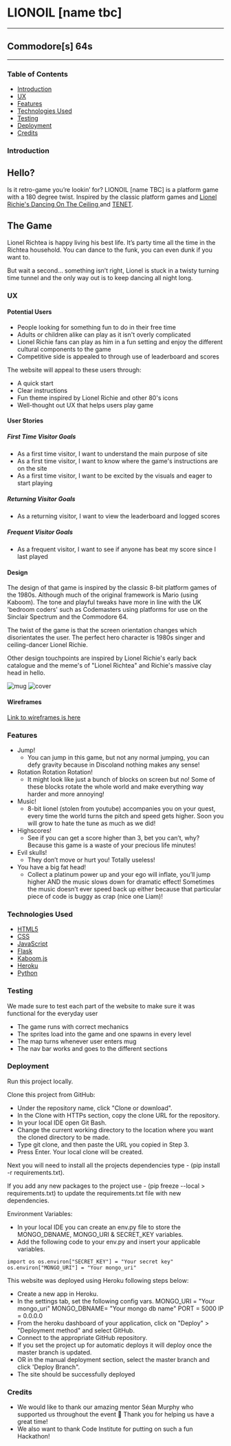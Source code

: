 # LIONOIL [name tbc]
-------

## Commodore[s] 64s
-------


### Table of Contents

- [Introduction](#introduction)
- [UX](#ux)
- [Features](#features)
- [Technologies Used](#technologies-used)
- [Testing](#testing)
- [Deployment](#deployment)
- [Credits](#credits)


### Introduction

Hello? 
-------

Is it retro-game you’re lookin’ for? LIONOIL [name TBC] is a platform game with a 180 degree twist. Inspired by the classic platform games and [Lionel Richie's Dancing On The Ceiling ](https://m.youtube.com/watch?v=xgT8uwDGLWk)and [TENET](https://www.themoviedb.org/movie/577922-tenet).


The Game
--------

Lionel Richtea is happy living his best life. It’s party time all the time in the Richtea household. You can dance to the funk, you can even dunk if you want to. 

But wait a second… something isn’t right, Lionel is stuck in a twisty turning time tunnel and the only way out is to keep dancing all night long. 

### UX

#### Potential Users
* People looking for something fun to do in their free time
* Adults or children alike can play as it isn't overly complicated
* Lionel Richie fans can play as him in a fun setting and enjoy the different cultural components to the game
* Competitive side is appealed to through use of leaderboard and scores

The website will appeal to these users through:
* A quick start
* Clear instructions
* Fun theme inspired by Lionel Richie and other 80's icons
* Well-thought out UX that helps users play game

#### User Stories

##### First Time Visitor Goals
* As a first time visitor, I want to understand the main purpose of site
* As a first time visitor, I want to know where the game's instructions are on the site
* As a first time visitor, I want to be excited by the visuals and eager to start playing

##### Returning Visitor Goals
* As a returning visitor, I want to view the leaderboard and logged scores

##### Frequent Visitor Goals
* As a frequent visitor, I want to see if anyone has beat my score since I last played

#### Design

The design of that game is inspired by the classic 8-bit platform games of the 1980s. Although much of the original framework is Mario (using Kaboom). The tone and playful tweaks have more in line with the UK 'bedroom coders' such as Codemasters using platforms for use on the Sinclair Spectrum and the Commodore 64.

The twist of the game is that the screen orientation changes which disorientates the user. The perfect hero character is 1980s singer and ceiling-dancer Lionel Richie.

Other design touchpoints are inspired by Lionel Richie's early back catalogue and the meme's of "Lionel Richtea" and Richie's massive clay head in hello.

![mug](https://user-images.githubusercontent.com/566086/128713101-c2f8f8ce-8743-41b9-9632-a6e01af90935.jpg)
![cover](https://user-images.githubusercontent.com/566086/128713137-0ae472ff-9d89-4df6-b4de-a13ee7641c26.jpeg)

#### Wireframes
[Link to wireframes is here](static/css/images/wireframes)


### Features

* Jump!
  - You can jump in this game, but not any normal jumping, you can defy gravity because in Discoland nothing makes any sense!
* Rotation Rotation Rotation!
  - It might look like just a bunch of blocks on screen but no! Some of these blocks rotate the whole world and make everything way harder and more annoying! 
* Music!
  - 8-bit lionel (stolen from youtube) accompanies you on your quest, every time the world turns the pitch and speed gets higher. Soon you will grow to hate the tune as much as we did!
* Highscores!
  - See if you can get a score higher than 3, bet you can’t, why? Because this game is a waste of your precious life minutes!
* Evil skulls!
  - They don’t move or hurt you! Totally useless!
* You have a big fat head!
  - Collect a platinum power up and your ego will inflate, you’ll jump higher AND the music slows down for dramatic effect! Sometimes the music doesn’t ever speed back up either because that particular piece of code is buggy as crap (nice one Liam)!


### Technologies Used

* [HTML5](https://en.wikipedia.org/wiki/HTML5)
* [CSS](https://en.wikipedia.org/wiki/CSS)
* [JavaScript](https://en.wikipedia.org/wiki/JavaScript)
* [Flask](https://flask.palletsprojects.com/en/1.1.x/)
* [Kaboom.js](https://kaboomjs.com/)
* [Heroku](https://www.heroku.com/)
* [Python](https://www.python.org/psf-landing/)


### Testing

We made sure to test each part of the website to make sure it was functional for the everyday user
* The game runs with correct mechanics
* The sprites load into the game and one spawns in every level
* The map turns whenever user enters mug
* The nav bar works and goes to the different sections

### Deployment

Run this project locally.

Clone this project from GitHub:
* Under the repository name, click "Clone or download".
* In the Clone with HTTPs section, copy the clone URL for the repository.
* In your local IDE open Git Bash.
* Change the current working directory to the location where you want the cloned directory to be made.
* Type git clone, and then paste the URL you copied in Step 3.
* Press Enter. Your local clone will be created.

Next you will need to install all the projects dependencies type - (pip install -r requirements.txt).

If you add any new packages to the project use - (pip freeze --local > requirements.txt) to update the requirements.txt file with new dependencies.

Environment Variables:
* In your local IDE you can create an env.py file to store the MONGO_DBNAME, MONGO_URI & SECRET_KEY variables.
* Add the following code to your env.py and insert your applicable variables.

`import os
os.environ["SECRET_KEY"] = "Your secret key"
os.environ["MONGO_URI"] = "Your mongo_uri"`

This website was deployed using Heroku following steps below:
* Create a new app in Heroku.
* In the settings tab, set the following config vars.
MONGO_URI = "Your mongo_uri"
MONGO_DBNAME= "Your mongo db name"
PORT = 5000
IP = 0.0.0.0
* From the heroku dashboard of your application, click on "Deploy" > "Deployment method" and select GitHub.
* Connect to the appropriate GitHub repository.
* If you set the project up for automatic deploys it will deploy once the master branch is updated.
* OR in the manual deployment section, select the master branch and click 'Deploy Branch".
* The site should be successfully deployed

### Credits

* We would like to thank our amazing mentor Séan Murphy who supported us throughout the event 🥳 Thank you for helping us have a great time!
* We also want to thank Code Institute for putting on such a fun Hackathon!
